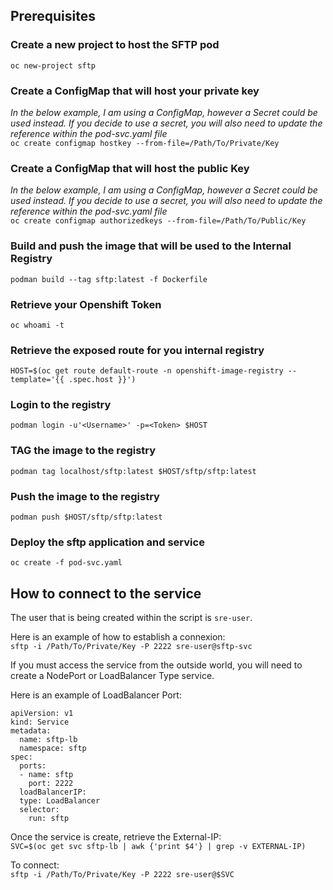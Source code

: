 ## Prerequisites

### Create a new project to host the SFTP pod  
`oc new-project sftp`  

### Create a ConfigMap that will host your private key  
*In the below example, I am using a ConfigMap, however a Secret could be used instead.  If you decide to use a secret, you will also need to update the reference within the pod-svc.yaml file*  
`oc create configmap hostkey --from-file=/Path/To/Private/Key`  


### Create a ConfigMap that will host the public Key  
*In the below example, I am using a ConfigMap, however a Secret could be used instead.  If you decide to use a secret, you will also need to update the reference within the pod-svc.yaml file*  
`oc create configmap authorizedkeys --from-file=/Path/To/Public/Key`  

### Build and push the image that will be used to the Internal Registry
`podman build --tag sftp:latest -f Dockerfile`

### Retrieve your Openshift Token  
`oc whoami -t`  

### Retrieve the exposed route for you internal registry  
`HOST=$(oc get route default-route -n openshift-image-registry --template='{{ .spec.host }}')`  

### Login to the registry  
`podman login -u'<Username>' -p=<Token> $HOST`  

### TAG the image to the registry  
`podman tag localhost/sftp:latest $HOST/sftp/sftp:latest`  

### Push the image to the registry  
`podman push $HOST/sftp/sftp:latest`

### Deploy the sftp application and service  
`oc create -f pod-svc.yaml`  

## How to connect to the service

The user that is being created within the script is `sre-user`.  

Here is an example of how to establish a connexion:  
`sftp -i /Path/To/Private/Key -P 2222 sre-user@sftp-svc`

If you must access the service from the outside world, you will need to create a NodePort or LoadBalancer Type service.  

Here is an example of LoadBalancer Port:  
```
apiVersion: v1
kind: Service
metadata:
  name: sftp-lb
  namespace: sftp
spec:
  ports:
  - name: sftp
    port: 2222
  loadBalancerIP:
  type: LoadBalancer 
  selector:
    run: sftp
```

Once the service is create, retrieve the External-IP:  
`SVC=$(oc get svc sftp-lb | awk {'print $4'} | grep -v EXTERNAL-IP)`

To connect:  
`sftp -i /Path/To/Private/Key -P 2222 sre-user@$SVC`

